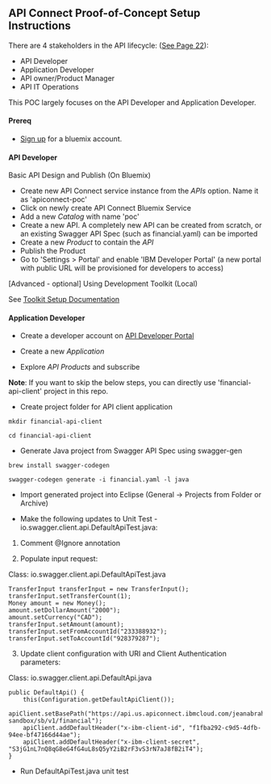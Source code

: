 ## API Connect Proof-of-Concept Setup Instructions

There are 4 stakeholders in the API lifecycle:  ([See Page 22](http://www.redbooks.ibm.com/redpapers/pdfs/redp5349.pdf)):
* API Developer
* Application Developer
* API owner/Product Manager
* API IT Operations

This POC largely focuses on the API Developer and Application Developer.

#### Prereq

* [Sign up](https://console.ng.bluemix.net/registration/) for a bluemix account.


#### API Developer

Basic API Design and Publish (On Bluemix)

* Create new API Connect service instance from the *APIs* option. Name it as 'apiconnect-poc'
* Click on newly create API Connect Bluemix Service
* Add a new *Catalog* with name 'poc'
* Create a new API. A completely new API can be created from scratch, or an existing Swagger API Spec (such as financial.yaml) can be imported
* Create a new *Product* to contain the *API*
* Publish the Product
* Go to 'Settings > Portal' and enable 'IBM Developer Portal' (a new portal with public URL will be provisioned for developers to access)

[Advanced - optional] Using Development Toolkit (Local)

See [Toolkit Setup Documentation](https://www.ibm.com/support/knowledgecenter/en/SSFS6T/com.ibm.apic.toolkit.doc/capim_cli_working_with.html)


#### Application Developer

* Create a developer account on [API Developer Portal](https://sb-jeanabrahamibmcom-sandbox.developer.us.apiconnect.ibmcloud.com)

* Create a new *Application*

* Explore *API Products* and subscribe 



**Note**: If you want to skip the below steps, you can directly use 'financial-api-client' project in this repo.

* Create project folder for API client application 

`mkdir financial-api-client`

`cd financial-api-client`

* Generate Java project from Swagger API Spec using swagger-gen

`brew install swagger-codegen`

`swagger-codegen generate -i financial.yaml -l java`

* Import generated project into Eclipse (General -> Projects from Folder or Archive)

* Make the following updates to Unit Test - io.swagger.client.api.DefaultApiTest.java:

1. Comment @Ignore annotation

2. Populate input request: 

Class: io.swagger.client.api.DefaultApiTest.java
~~~~
TransferInput transferInput = new TransferInput();
transferInput.setTransferCount(1);
Money amount = new Money();
amount.setDollarAmount("2000");
amount.setCurrency("CAD");
transferInput.setAmount(amount);
transferInput.setFromAccountId("233388932");
transferInput.setToAccountId("928379287");
~~~~     

3. Update client configuration with URI and Client Authentication parameters:


Class: io.swagger.client.api.DefaultApi.java
~~~~
public DefaultApi() {
    this(Configuration.getDefaultApiClient());
    apiClient.setBasePath("https://api.us.apiconnect.ibmcloud.com/jeanabrahamibmcom-sandbox/sb/v1/financial");
    apiClient.addDefaultHeader("x-ibm-client-id", "f1fba292-c9d5-4dfb-94ee-bf47166d44ae");
    apiClient.addDefaultHeader("x-ibm-client-secret", "S3jG1nL7nQ8qG8eG4fG4uL8sQ5yY2iB2rF3vS3rN7aJ8fB2iT4");
}
~~~~     

* Run DefaultApiTest.java unit test